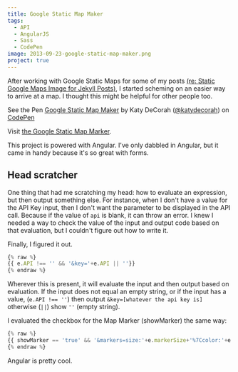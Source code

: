 ```yaml
---
title: Google Static Map Maker
tags:
  - API
  - AngularJS
  - Sass
  - CodePen
image: 2013-09-23-google-static-map-maker.png
project: true
---
```


After working with Google Static Maps for some of my posts [(re: Static Google Maps Image for Jekyll Posts)](/code/google-maps-images-api-for-jekyll), I started scheming on an easier way to arrive at a map. I thought this might be helpful for other people too.

<p data-height="600" data-theme-id="97" data-slug-hash="Klieu" data-user="katydecorah" data-default-tab="result" class='codepen'>See the Pen <a href='http://codepen.io/katydecorah/pen/Klieu'>Google Static Map Maker</a> by Katy DeCorah (<a href='http://codepen.io/katydecorah'>@katydecorah</a>) on <a href='http://codepen.io'>CodePen</a></p>

Visit [the Google Static Map Marker](http://staticmapmaker.com).

This project is powered with Angular. I've only dabbled in Angular, but it came in handy because it's so great with forms.

## Head scratcher

One thing that had me scratching my head: how to evaluate an expression, but then output something else. For instance, when I don't have a value for the API Key input, then I don't want the parameter to be displayed in the API call. Because if the value of `api` is blank, it can throw an error. I knew I needed a way to check the value of the input and output code based on that evaluation, but I couldn't figure out how to write it.

Finally, I figured it out.

```js
{% raw %}
{{ e.API !== '' && '&key='+e.API || ''}}
{% endraw %}
```

Wherever this is present, it will evaluate the input and then output based on evaluation. If the input does not equal an empty string, or if the input has a value, (`e.API !== ''`) then output `&key=[whatever the api key is]` otherwise (`||`) show `''` (empty string).

I evaluated the checkbox for the Map Marker (showMarker) the same way:

```js
{% raw %}
{{ showMarker == 'true' && '&markers=size:'+e.markerSize+'%7Ccolor:'+e.markerColor+'%7C'+e.location.split(' ').join('+') || '' }}
{% endraw %}
```

Angular is pretty cool.
